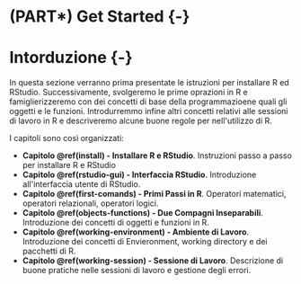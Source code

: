 # (PART\*) Get Started {-}

# Intorduzione {-}

In questa sezione verranno prima presentate le istruzioni per installare R ed RStudio. Successivamente, svolgeremo le prime oprazioni in R e famiglierizzeremo con dei concetti di base della programmazioene quali gli oggetti e le funzioni. Introdurremmo infine altri concetti relativi alle sessioni di lavoro in R e descriveremo alcune buone regole per nell'utilizzo di R.

I capitoli sono così organizzati:

- **Capitolo \@ref(install) - Installare R e RStudio**. Instruzioni passo a passo per installare R e RStudio
- **Capitolo \@ref(rstudio-gui) - Interfaccia RStudio**. Introduzione all'interfaccia utente di RStudio.
- **Capitolo \@ref(first-comands) - Primi Passi in R**. Operatori matematici, operatori relazionali, operatori logici.
- **Capitolo \@ref(objects-functions) - Due Compagni Inseparabili**. Introduzione dei concetti di oggetti e funzioni in R.
- **Capitolo \@ref(working-environment) - Ambiente di Lavoro**. Introduzione dei concetti di Envieronment, working directory e dei pacchetti di R.
- **Capitolo \@ref(working-session) - Sessione di Lavoro**. Descrizione di buone pratiche nelle sessioni di lavoro e gestione degli errori.
